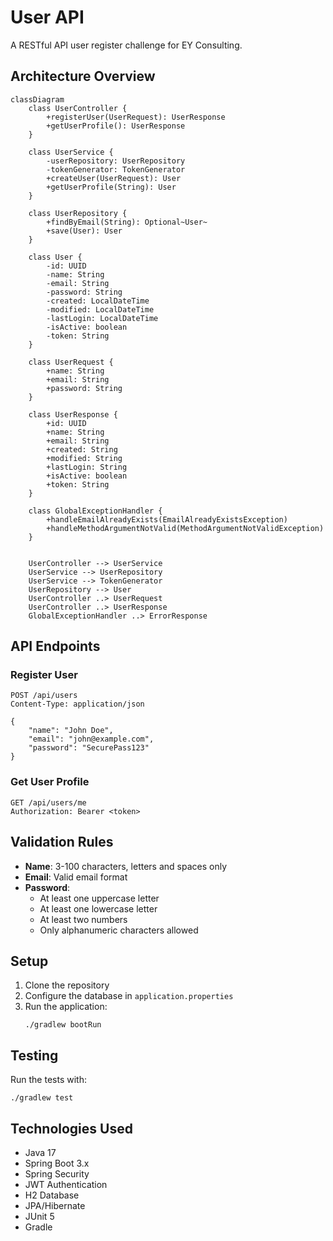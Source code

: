 # User API

A RESTful API user register challenge for EY Consulting.

## Architecture Overview

```mermaid
classDiagram
    class UserController {
        +registerUser(UserRequest): UserResponse
        +getUserProfile(): UserResponse
    }
    
    class UserService {
        -userRepository: UserRepository
        -tokenGenerator: TokenGenerator
        +createUser(UserRequest): User
        +getUserProfile(String): User
    }
    
    class UserRepository {
        +findByEmail(String): Optional~User~
        +save(User): User
    }
    
    class User {
        -id: UUID
        -name: String
        -email: String
        -password: String
        -created: LocalDateTime
        -modified: LocalDateTime
        -lastLogin: LocalDateTime
        -isActive: boolean
        -token: String
    }
    
    class UserRequest {
        +name: String
        +email: String
        +password: String
    }
    
    class UserResponse {
        +id: UUID
        +name: String
        +email: String
        +created: String
        +modified: String
        +lastLogin: String
        +isActive: boolean
        +token: String
    }
    
    class GlobalExceptionHandler {
        +handleEmailAlreadyExists(EmailAlreadyExistsException)
        +handleMethodArgumentNotValid(MethodArgumentNotValidException)
    }
    
    
    UserController --> UserService
    UserService --> UserRepository
    UserService --> TokenGenerator
    UserRepository --> User
    UserController ..> UserRequest
    UserController ..> UserResponse
    GlobalExceptionHandler ..> ErrorResponse
```

## API Endpoints

### Register User
```
POST /api/users
Content-Type: application/json

{
    "name": "John Doe",
    "email": "john@example.com",
    "password": "SecurePass123"
}
```

### Get User Profile
```
GET /api/users/me
Authorization: Bearer <token>
```

## Validation Rules

- **Name**: 3-100 characters, letters and spaces only
- **Email**: Valid email format
- **Password**: 
  - At least one uppercase letter
  - At least one lowercase letter
  - At least two numbers
  - Only alphanumeric characters allowed

## Setup

1. Clone the repository
2. Configure the database in `application.properties`
3. Run the application:
   ```
   ./gradlew bootRun
   ```

## Testing

Run the tests with:
```
./gradlew test
```

## Technologies Used

- Java 17
- Spring Boot 3.x
- Spring Security
- JWT Authentication
- H2 Database
- JPA/Hibernate
- JUnit 5
- Gradle